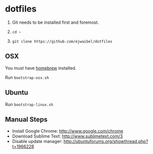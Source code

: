 dotfiles
========

1. Git needs to be installed first and foremost.

2. `cd ~`

3. `git clone https://github.com/ejwaibel/dotfiles`


## OSX

You must have [homebrew](http://brew.sh/) installed.

Run `bootstrap-osx.sh`

## Ubuntu

Run `bootstrap-linux.sh`

## Manual Steps

- Install Google Chrome: http://www.google.com/chrome
- Download Sublime Text: http://www.sublimetext.com/3
- Disable update manager: http://ubuntuforums.org/showthread.php?t=1966228